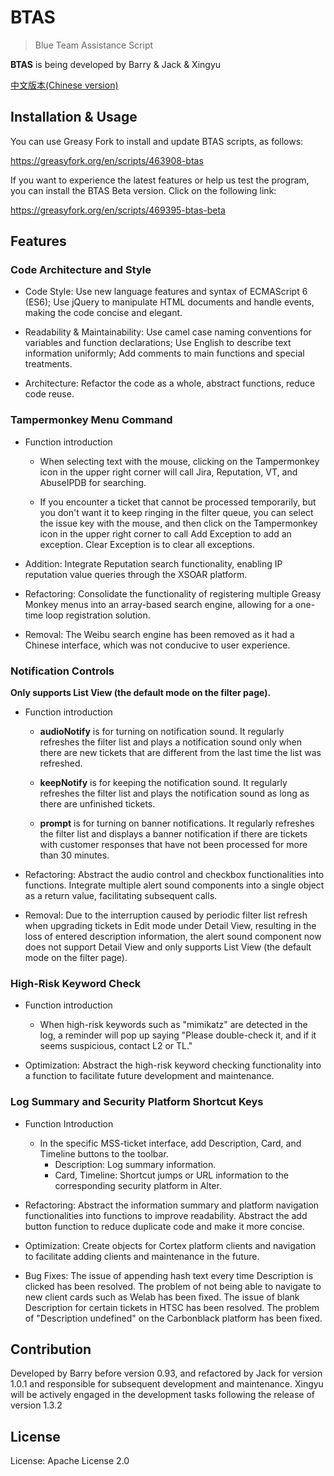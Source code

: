 # BTAS

> Blue Team Assistance Script

**BTAS** is being developed by Barry & Jack & Xingyu

[中文版本(Chinese version)](README.zh-cn.md)


## Installation & Usage

You can use Greasy Fork to install and update BTAS scripts, as follows:

https://greasyfork.org/en/scripts/463908-btas

If you want to experience the latest features or help us test the program, you can install the BTAS Beta version. Click on the following link: 

https://greasyfork.org/en/scripts/469395-btas-beta


## Features

### Code Architecture and Style
- Code Style: Use new language features and syntax of ECMAScript 6 (ES6); Use jQuery to manipulate HTML documents and handle events, making the code concise and elegant.

- Readability & Maintainability: Use camel case naming conventions for variables and function declarations; Use English to describe text information uniformly; Add comments to main functions and special treatments.

- Architecture: Refactor the code as a whole, abstract functions, reduce code reuse.

### Tampermonkey Menu Command
- Function introduction
    - When selecting text with the mouse, clicking on the Tampermonkey icon in the upper right corner will call Jira, Reputation, VT, and AbuseIPDB for searching.

    - If you encounter a ticket that cannot be processed temporarily, but you don't want it to keep ringing in the filter queue, you can select the issue key with the mouse, and then click on the Tampermonkey icon in the upper right corner to call Add Exception to add an exception. Clear Exception is to clear all exceptions.
  
- Addition: Integrate Reputation search functionality, enabling IP reputation value queries through the XSOAR platform.

- Refactoring: Consolidate the functionality of registering multiple Greasy Monkey menus into an array-based search engine, allowing for a one-time loop registration solution.

- Removal: The Weibu search engine has been removed as it had a Chinese interface, which was not conducive to user experience.

### Notification Controls
**Only supports List View (the default mode on the filter page).**
- Function introduction
    - **audioNotify** is for turning on notification sound. It regularly refreshes the filter list and plays a notification sound only when there are new tickets that are different from the last time the list was refreshed.

    - **keepNotify** is for keeping the notification sound. It regularly refreshes the filter list and plays the notification sound as long as there are unfinished tickets.

    - **prompt** is for turning on banner notifications. It regularly refreshes the filter list and displays a banner notification if there are tickets with customer responses that have not been processed for more than 30 minutes.

- Refactoring: Abstract the audio control and checkbox functionalities into functions. Integrate multiple alert sound components into a single object as a return value, facilitating subsequent calls.

- Removal: Due to the interruption caused by periodic filter list refresh when upgrading tickets in Edit mode under Detail View, resulting in the loss of entered description information, the alert sound component now does not support Detail View and only supports List View (the default mode on the filter page).

### High-Risk Keyword Check
- Function introduction
  
    - When high-risk keywords such as "mimikatz" are detected in the log, a reminder will pop up saying "Please double-check it, and if it seems suspicious, contact L2 or TL."
      
- Optimization: Abstract the high-risk keyword checking functionality into a function to facilitate future development and maintenance.

### Log Summary and Security Platform Shortcut Keys
- Function Introduction
    - In the specific MSS-ticket interface, add Description, Card, and Timeline buttons to the toolbar.
        - Description: Log summary information.
        - Card, Timeline: Shortcut jumps or URL information to the corresponding security platform in Alter.

- Refactoring: Abstract the information summary and platform navigation functionalities into functions to improve readability. Abstract the add button function to reduce duplicate code and make it more concise.

- Optimization: Create objects for Cortex platform clients and navigation to facilitate adding clients and maintenance in the future.

- Bug Fixes: The issue of appending hash text every time Description is clicked has been resolved. The problem of not being able to navigate to new client cards such as Welab has been fixed. The issue of blank Description for certain tickets in HTSC has been resolved. The problem of "Description undefined" on the Carbonblack platform has been fixed.


## Contribution
Developed by Barry before version 0.93, and refactored by Jack for version 1.0.1 and responsible for subsequent development and maintenance. Xingyu will be actively engaged in the development tasks following the release of version 1.3.2


## License
License: Apache License 2.0
